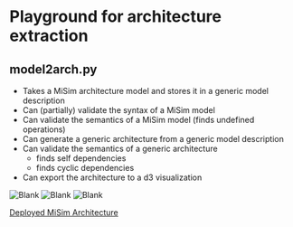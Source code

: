 # Playground for architecture extraction

## model2arch.py
- Takes a MiSim architecture model and stores it in a generic model description
- Can (partially) validate the syntax of a MiSim model  
- Can validate the semantics of a MiSim model (finds undefined operations) 
- Can generate a generic architecture from a generic model description 
- Can validate the semantics of a generic architecture 
    - finds self dependencies 
    - finds cyclic dependencies 
- Can export the architecture to a d3 visualization

![Blank](https://github.com/Cambio-Project/architecture-playground/.github/workflows/test.yml/badge.svg)
![Blank](https://github.com/Cambio-Project/architecture-playground/.github/workflows/test_misim.yml/badge.svg)
![Blank](https://github.com/Cambio-Project/architecture-playground/.github/workflows/deploy_misim.yml/badge.svg)

[Deployed MiSim Architecture](https://cambio-project.github.io/architecture-playground/graph.html)
